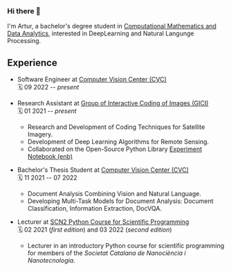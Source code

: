 ### Hi there 👋

I'm Artur, a bachelor's degree student in [Computational Mathematics and Data Analytics](https://www.uab.cat/web/estudiar/ehea-degrees/general-information-1216708259085.html?param1=1345740824235), interested in DeepLearning and Natural Langunge Processing.

## Experience
- Software Engineer at [Computer Vision Center (CVC)](http://www.cvc.uab.es/ "CVC's Homepage")  
  🗓️ 09 2022 -- _present_

- Research Assistant at [Group of Interactive Coding of Images (GICI)](https://gici.uab.cat/GiciWebPage/ "GICI's Homepage")  
  🗓️ 01 2021 -- _present_  
  
   - Research and Development of Coding Techniques for Satellite Imagery.
   - Development of Deep Learning Algorithms for Remote Sensing.
   - Collaborated on the Open-Source Python Library [Experiment Notebook (enb)](https://github.com/miguelinux314/experiment-notebook "enb's GitHub repo")
 
- Bachelor's Thesis Student at [Computer Vision Center (CVC)](http://www.cvc.uab.es/ "CVC's Homepage")  
  🗓️ 11 2021 -- 07 2022
  
   - Document Analysis Combining Vision and Natural Language.
   - Developing Multi-Task Models for Document Analysis: Document Classification, Information Extraction, DocVQA.

- Lecturer at [SCN2 Python Course for Scientific Programming](https://llacorp.github.io/Python-Course-for-Scientific-Programming/ "GitHub repo with the course material")  
  🗓️ 02 2021 (_first edition_) and 03 2022 (_second edition_)  
  
   - Lecturer in an introductory Python course for scientific programming for members of the _Societat Catalana de Nanociència i Nanotecnologia_.
